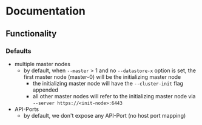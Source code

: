 # Documentation

## Functionality

### Defaults

* multiple master nodes
  * by default, when `--master` > 1 and no `--datastore-x` option is set, the first master node (master-0) will be the initializing master node
    * the initializing master node will have the `--cluster-init` flag appended
    * all other master nodes will refer to the initializing master node via `--server https://<init-node>:6443`
* API-Ports
  * by default, we don't expose any API-Port (no host port mapping)